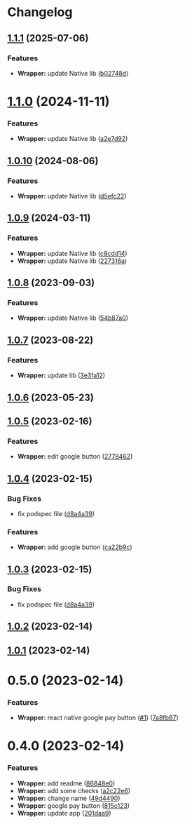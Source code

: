 # Changelog

## [1.1.1](https://github.com/Tap-Payments/TapGooglePayKit-ReactNative/compare/v1.1.0...v1.1.1) (2025-07-06)


### Features

* **Wrapper:** update Native lib ([b02748d](https://github.com/Tap-Payments/TapGooglePayKit-ReactNative/commit/b02748daf8ab0a50a490171e30874dde75a5f344))

# [1.1.0](https://github.com/Tap-Payments/TapGooglePayKit-ReactNative/compare/v1.0.10...v1.1.0) (2024-11-11)


### Features

* **Wrapper:** update Native lib ([a2e7d92](https://github.com/Tap-Payments/TapGooglePayKit-ReactNative/commit/a2e7d928a99fe429a038051d8c21457be9e82c87))

## [1.0.10](https://github.com/Tap-Payments/TapGooglePayKit-ReactNative/compare/v1.0.9...v1.0.10) (2024-08-06)


### Features

* **Wrapper:** update Native lib ([d5efc22](https://github.com/Tap-Payments/TapGooglePayKit-ReactNative/commit/d5efc2208d6f4f8b406bad45aee2dff0c6258847))

## [1.0.9](https://github.com/Tap-Payments/TapGooglePayKit-ReactNative/compare/v1.0.8...v1.0.9) (2024-03-11)


### Features

* **Wrapper:** update Native lib ([c8cdd14](https://github.com/Tap-Payments/TapGooglePayKit-ReactNative/commit/c8cdd149efdd53347dae442bdfdcea4f4e8f9210))
* **Wrapper:** update Native lib ([227316a](https://github.com/Tap-Payments/TapGooglePayKit-ReactNative/commit/227316a2856ecbb1d66a6715c3d0891d044cbdba))

## [1.0.8](https://github.com/Tap-Payments/TapGooglePayKit-ReactNative/compare/v1.0.7...v1.0.8) (2023-09-03)


### Features

* **Wrapper:** update Native lib ([54b87a0](https://github.com/Tap-Payments/TapGooglePayKit-ReactNative/commit/54b87a0894b0425406703309d1d3befc1d95ac54))

## [1.0.7](https://github.com/Tap-Payments/TapGooglePayKit-ReactNative/compare/v1.0.6...v1.0.7) (2023-08-22)


### Features

* **Wrapper:** update lib ([3e3fa12](https://github.com/Tap-Payments/TapGooglePayKit-ReactNative/commit/3e3fa12ea4d04eb77835e944d0e30ce5e7fe1040))

## [1.0.6](https://github.com/Tap-Payments/TapGooglePayKit-ReactNative/compare/v1.0.5...v1.0.6) (2023-05-23)

## [1.0.5](https://github.com/Tap-Payments/TapGooglePayKit-ReactNative/compare/v1.0.4...v1.0.5) (2023-02-16)


### Features

* **Wrapper:** edit google button ([2778462](https://github.com/Tap-Payments/TapGooglePayKit-ReactNative/commit/27784626adc5b62744a7819c9477803aca569d91))

## [1.0.4](https://github.com/Tap-Payments/TapGooglePayKit-ReactNative/compare/v1.0.2...v1.0.4) (2023-02-15)


### Bug Fixes

* fix podspec file ([d8a4a39](https://github.com/Tap-Payments/TapGooglePayKit-ReactNative/commit/d8a4a395626eee363e952fbd3a2e34f597408030))


### Features

* **Wrapper:** add google button ([ca22b9c](https://github.com/Tap-Payments/TapGooglePayKit-ReactNative/commit/ca22b9c67956c39cfcf598788f1287e591fe9185))

## [1.0.3](https://github.com/Tap-Payments/TapGooglePayKit-ReactNative/compare/v1.0.2...v1.0.3) (2023-02-15)


### Bug Fixes

* fix podspec file ([d8a4a39](https://github.com/Tap-Payments/TapGooglePayKit-ReactNative/commit/d8a4a395626eee363e952fbd3a2e34f597408030))

## [1.0.2](https://github.com/Tap-Payments/TapGooglePayKit-ReactNative/compare/v1.0.1...v1.0.2) (2023-02-14)

## [1.0.1](https://github.com/Tap-Payments/TapGooglePayKit-ReactNative/compare/v0.5.0...v1.0.1) (2023-02-14)

# 0.5.0 (2023-02-14)


### Features

* **Wrapper:** react native google pay button ([#1](https://github.com/Tap-Payments/TapGooglePayKit-ReactNative/issues/1)) ([7a8fb87](https://github.com/Tap-Payments/TapGooglePayKit-ReactNative/commit/7a8fb87ea8decf4d5460603278b9def5ccdaa312))

# 0.4.0 (2023-02-14)


### Features

* **Wrapper:** add readme ([86848e0](https://github.com/Tap-Payments/TapGooglePayKit-ReactNative/commit/86848e076fee55889f059df70c6f8de5b33753c6))
* **Wrapper:** add some checks ([a2c22e6](https://github.com/Tap-Payments/TapGooglePayKit-ReactNative/commit/a2c22e6ba1f5e294600fb673e37976226edcdba1))
* **Wrapper:** change name ([49d4490](https://github.com/Tap-Payments/TapGooglePayKit-ReactNative/commit/49d4490861ab1fa5e42e1abc2fa9a5cf12e384f7))
* **Wrapper:** google pay button ([815c123](https://github.com/Tap-Payments/TapGooglePayKit-ReactNative/commit/815c123e1ff90565af1d52f44c7a0d2ddfe9effa))
* **Wrapper:** update app ([201daa9](https://github.com/Tap-Payments/TapGooglePayKit-ReactNative/commit/201daa9ebd1ad529d94120450cd8a33d460330d0))